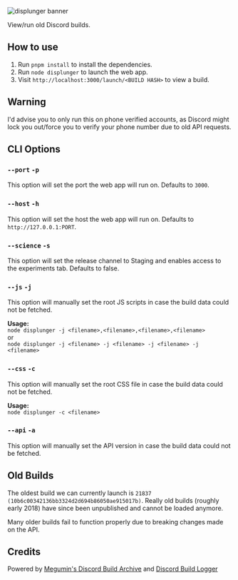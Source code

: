 ![displunger banner](https://cdn.discordapp.com/attachments/415951527258095616/822453386263265290/displunger.banner.png)

View/run old Discord builds.

## How to use

1. Run `pnpm install` to install the dependencies.
2. Run `node displunger` to launch the web app.
3. Visit `http://localhost:3000/launch/<BUILD HASH>` to view a build.

## Warning

I'd advise you to only run this on phone verified accounts, as Discord might lock you out/force you to verify your phone number due to old API requests.

## CLI Options

### `--port` `-p`

This option will set the port the web app will run on. Defaults to `3000`.

### `--host` `-h`

This option will set the host the web app will run on. Defaults to `http://127.0.0.1:PORT`.

### `--science` `-s`

This option will set the release channel to Staging and enables access to the experiments tab. Defaults to false.

### `--js` `-j`

This option will manually set the root JS scripts in case the build data could not be fetched.

**Usage:**\
`node displunger -j <filename>,<filename>,<filename>,<filename>`\
or\
`node displunger -j <filename> -j <filename> -j <filename> -j <filename>`

### `--css` `-c`

This option will manually set the root CSS file in case the build data could not be fetched.

**Usage:**\
`node displunger -c <filename>`

### `--api` `-a`

This option will manually set the API version in case the build data could not be fetched.


## Old Builds
The oldest build we can currently launch is `21837 (10b6c00342136bb3324d2d694b86050ae915017b)`.
Really old builds (roughly early 2018) have since been unpublished and cannot be loaded anymore.

Many older builds fail to function properly due to breaking changes made on the API.

## Credits
Powered by [Megumin's Discord Build Archive](https://discord.sale) and [Discord Build Logger](https://github.com/Discord-Build-Logger/Builds)
